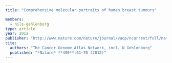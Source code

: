 ```yaml
---
title: "Comprehensive molecular portraits of human breast tumours"

members:
  - nils-gehlenborg
type: article
year: 2012
publisher: "http://www.nature.com/nature/journal/vaop/ncurrent/full/nature11412.html"
cite:
  authors: "The Cancer Genome Atlas Network, incl. N Gehlenborg"
  published: "*Nature* **490**:61–70 (2012)"
---
```

